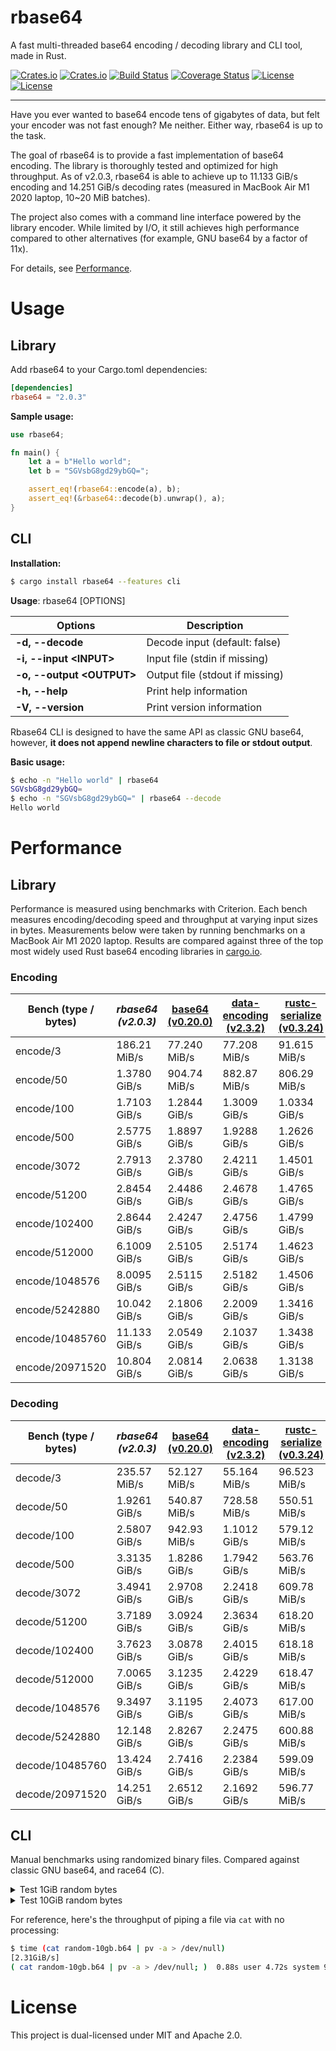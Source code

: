 # rbase64
A fast multi-threaded base64 encoding / decoding library and CLI tool, made in Rust.

[![Crates.io](https://img.shields.io/crates/v/rbase64)](https://crates.io/crates/rbase64)
[![Crates.io](https://img.shields.io/crates/d/rbase64)](https://crates.io/crates/rbase64)
[![Build Status](https://img.shields.io/github/actions/workflow/status/uhmarcel/rbase64/ci.yml?branch=main)](https://github.com/uhmarcel/rbase64/actions/workflows/ci.yml?query=branch%3Amain)
[![Coverage Status](https://coveralls.io/repos/github/uhmarcel/rbase64/badge.svg?branch=main)](https://coveralls.io/github/uhmarcel/rbase64?branch=main)
[![License](https://img.shields.io/badge/license-Apache%202.0-blue)](LICENSE-APACHE)
[![License](https://img.shields.io/badge/license-MIT-blue)](LICENSE-MIT)

---

Have you ever wanted to base64 encode tens of gigabytes of data, but felt your encoder was not fast enough? Me neither.
Either way,
rbase64 is up to the task.


The goal of rbase64 is to provide a fast implementation of base64 encoding. The library is thoroughly tested and optimized
for high throughput. As of v2.0.3, rbase64 is able to achieve up to 11.133 GiB/s encoding and 14.251 GiB/s decoding rates (measured
in MacBook Air M1 2020 laptop, 10~20 MiB batches).

The project also comes with a command line interface powered by the library encoder. While limited by I/O,
it still achieves high performance compared to other alternatives (for example, GNU base64 by a factor of 11x).

For details, see [Performance](#performance).

# Usage
## Library
Add rbase64 to your Cargo.toml dependencies:
```toml
[dependencies]
rbase64 = "2.0.3"
```

**Sample usage:**
```rust
use rbase64;

fn main() {
    let a = b"Hello world";
    let b = "SGVsbG8gd29ybGQ=";

    assert_eq!(rbase64::encode(a), b);
    assert_eq!(&rbase64::decode(b).unwrap(), a);
}
```

## CLI
**Installation:**
```sh
$ cargo install rbase64 --features cli
```


**Usage**: rbase64 [OPTIONS]

Options                      | Description
---------------------------- | ----------------------------
**-d, --decode**             | Decode input (default: false)
**-i, --input \<INPUT\>**    | Input file (stdin if missing)
**-o, --output \<OUTPUT\>**  | Output file (stdout if missing)
**-h, --help**               | Print help information
**-V, --version**            | Print version information

Rbase64 CLI is designed to have the same API as classic GNU base64, however, **it does not append
newline characters to file or stdout output**.

**Basic usage:**
```sh
$ echo -n "Hello world" | rbase64
SGVsbG8gd29ybGQ=
$ echo -n "SGVsbG8gd29ybGQ=" | rbase64 --decode
Hello world
```
# Performance

## Library
Performance is measured using benchmarks with Criterion. Each bench measures encoding/decoding
speed and throughput at varying input sizes in bytes. Measurements below were taken by running
benchmarks on a MacBook Air M1 2020 laptop. Results are compared against three of the top most
widely used Rust base64 encoding libraries in [cargo.io](https://crates.io/search?q=base64&sort=downloads).

### Encoding
| Bench (type / bytes) | *rbase64 (v2.0.3)* | [base64 (v0.20.0)](https://github.com/marshallpierce/rust-base64) | [data-encoding (v2.3.2)](https://github.com/ia0/data-encoding) | [rustc-serialize (v0.3.24)](https://github.com/rust-lang/rustc-serialize) |
|-----------------|--------------|--------------|--------------|--------------|
| encode/3        | 186.21 MiB/s | 77.240 MiB/s | 77.208 MiB/s | 91.615 MiB/s |
| encode/50       | 1.3780 GiB/s | 904.74 MiB/s | 882.87 MiB/s | 806.29 MiB/s |
| encode/100      | 1.7103 GiB/s | 1.2844 GiB/s | 1.3009 GiB/s | 1.0334 GiB/s |
| encode/500      | 2.5775 GiB/s | 1.8897 GiB/s | 1.9288 GiB/s | 1.2626 GiB/s |
| encode/3072     | 2.7913 GiB/s | 2.3780 GiB/s | 2.4211 GiB/s | 1.4501 GiB/s |
| encode/51200    | 2.8454 GiB/s | 2.4486 GiB/s | 2.4678 GiB/s | 1.4765 GiB/s |
| encode/102400   | 2.8644 GiB/s | 2.4247 GiB/s | 2.4756 GiB/s | 1.4799 GiB/s |
| encode/512000   | 6.1009 GiB/s | 2.5105 GiB/s | 2.5174 GiB/s | 1.4623 GiB/s |
| encode/1048576  | 8.0095 GiB/s | 2.5115 GiB/s | 2.5182 GiB/s | 1.4506 GiB/s |
| encode/5242880  | 10.042 GiB/s | 2.1806 GiB/s | 2.2009 GiB/s | 1.3416 GiB/s |
| encode/10485760 | 11.133 GiB/s | 2.0549 GiB/s | 2.1037 GiB/s | 1.3438 GiB/s |
| encode/20971520 | 10.804 GiB/s | 2.0814 GiB/s | 2.0638 GiB/s | 1.3138 GiB/s |

### Decoding
| Bench (type / bytes) | *rbase64 (v2.0.3)* | [base64 (v0.20.0)](https://github.com/marshallpierce/rust-base64) | [data-encoding (v2.3.2)](https://github.com/ia0/data-encoding) | [rustc-serialize (v0.3.24)](https://github.com/rust-lang/rustc-serialize) |
|-----------------|--------------|--------------|--------------|--------------|
| decode/3        | 235.57 MiB/s | 52.127 MiB/s | 55.164 MiB/s | 96.523 MiB/s |
| decode/50       | 1.9261 GiB/s | 540.87 MiB/s | 728.58 MiB/s | 550.51 MiB/s |
| decode/100      | 2.5807 GiB/s | 942.93 MiB/s | 1.1012 GiB/s | 579.12 MiB/s |
| decode/500      | 3.3135 GiB/s | 1.8286 GiB/s | 1.7942 GiB/s | 563.76 MiB/s |
| decode/3072     | 3.4941 GiB/s | 2.9708 GiB/s | 2.2418 GiB/s | 609.78 MiB/s |
| decode/51200    | 3.7189 GiB/s | 3.0924 GiB/s | 2.3634 GiB/s | 618.20 MiB/s |
| decode/102400   | 3.7623 GiB/s | 3.0878 GiB/s | 2.4015 GiB/s | 618.18 MiB/s |
| decode/512000   | 7.0065 GiB/s | 3.1235 GiB/s | 2.4229 GiB/s | 618.47 MiB/s |
| decode/1048576  | 9.3497 GiB/s | 3.1195 GiB/s | 2.4073 GiB/s | 617.00 MiB/s |
| decode/5242880  | 12.148 GiB/s | 2.8267 GiB/s | 2.2475 GiB/s | 600.88 MiB/s |
| decode/10485760 | 13.424 GiB/s | 2.7416 GiB/s | 2.2384 GiB/s | 599.09 MiB/s |
| decode/20971520 | 14.251 GiB/s | 2.6512 GiB/s | 2.1692 GiB/s | 596.77 MiB/s |

## CLI
Manual benchmarks using randomized binary files. Compared against classic
GNU base64, and race64 (C).

<details>
    <summary>Test 1GiB random bytes</summary>

- GNU base64
```sh
$ time (cat random-1gb.bin | base64 | pv -a > /dev/null)
[ 164MiB/s]
( cat random-1gb.bin | base64 | pv -a > /dev/null; )  7.89s user 0.96s system 106% cpu 8.317 total

$ time (cat random-1gb.b64 | base64 --decode | pv -a > /dev/null)
[ 105MiB/s]
( cat random-1gb.b64 | base64 --decode | pv -a > /dev/null; )  9.16s user 1.01s system 104% cpu 9.699 total
```

- race64 (C)
```sh
$ time (cat random-1gb.bin | ./race64 | pv -a > /dev/null)
[ 898MiB/s]
( cat random-1gb.bin | ./race64 | pv -a > /dev/null; )  0.88s user 1.14s system 128% cpu 1.566 total

$ time (cat random-1gb.b64 | ./race64 -d | pv -a > /dev/null)
[ 723MiB/s]
( cat random-1gb.b64 | ./race64 -d | pv -a > /dev/null; )  0.87s user 0.95s system 127% cpu 1.426 total
```

- ***rbase64***
```sh
$ time (cat random-1gb.bin | rbase64 | pv -a > /dev/null)
[1.71GiB/s]
( cat random-1gb.bin | rbase64 | pv -a > /dev/null; )  0.56s user 0.40s system 121% cpu 0.788 total

$ time (cat random-1gb.b64 | rbase64 --decode | pv -a > /dev/null)
[1.16GiB/s]
( cat random-1gb.b64 | rbase64 --decode | pv -a > /dev/null; )  0.59s user 0.46s system 119% cpu 0.871 total
```
</details>


<details>
    <summary>Test 10GiB random bytes</summary>

- GNU base64
```sh
$ time (cat random-10gb.bin | base64 | pv -a > /dev/null)
[ 154MiB/s]
( cat random-10gb.bin | base64 | pv -a > /dev/null; )  78.74s user 10.96s system 101% cpu 1:28.34 total

$ time (cat random-10gb.b64 | base64 --decode | pv -a > /dev/null)
[ 107MiB/s]
( cat random-10gb.b64 | base64 --decode | pv -a > /dev/null; )  91.02s user 10.00s system 105% cpu 1:35.39 total

```

- race64 (C)
```sh
$ time (cat random-10gb.bin | ./race64 | pv -a > /dev/null)
[ 818MiB/s]
( cat random-10gb.bin | ./race64 | pv -a > /dev/null; )  8.56s user 13.17s system 128% cpu 16.917 total

$ time (cat random-10gb.b64 | ./race64 -d | pv -a > /dev/null)
[ 724MiB/s]
( cat random-10gb.b64 | ./race64 -d | pv -a > /dev/null; )  8.42s user 9.05s system 123% cpu 14.152 total
```

- ***rbase64***
```sh
$ time (cat random-10gb.bin | rbase64 | pv -a > /dev/null)
[1.64GiB/s]
( cat random-10gb.bin | rbase64 | pv -a > /dev/null; )  5.30s user 4.22s system 117% cpu 8.125 total

$ time (cat random-10gb.b64 | rbase64 --decode | pv -a > /dev/null)
[1.18GiB/s]
( cat random-10gb.b64 | rbase64 --decode | pv -a > /dev/null; )  5.58s user 4.40s system 117% cpu 8.491 total
```
</details>

For reference, here's the throughput of piping a file via ```cat``` with no processing:
```sh
$ time (cat random-10gb.b64 | pv -a > /dev/null)
[2.31GiB/s]
( cat random-10gb.b64 | pv -a > /dev/null; )  0.88s user 4.72s system 95% cpu 5.858 total
```

# License
This project is dual-licensed under MIT and Apache 2.0.